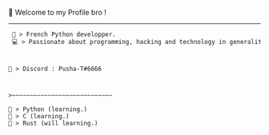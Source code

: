 
👋 Welcome to my Profile bro !

-----  
<!--START_SECTION:waka-->
```diff
 🚀 > French Python developper.
 💻 > Passionate about programming, hacking and technology in generality.
```
#
```
🤝 > Discord : Pusha-T#6666
```
#
```
>~~~~~~~~~~~~~~~~~~~~~~~~~~~~

🔸 > Python (learning.)
🔸 > C (learning.)
🔸 > Rust (will learning.)
```
